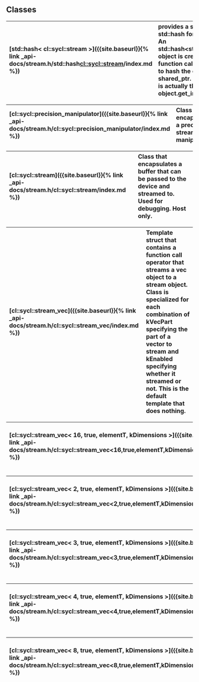 ---
---
## Classes

| [std::hash< cl::sycl::stream >]({{site.baseurl}}{% link _api-docs/stream.h/std::hash<cl::sycl::stream>/index.md %}) | provides a specialization for std::hash for the buffer class. An std::hash<std::shared_ptr<...>> object is created and its function call operator is used to hash the contents of the shared_ptr. The returned hash is actually the result of (size_t) object.get_impl().get()  |
| :--- | :--- |


| [cl::sycl::precision_manipulator]({{site.baseurl}}{% link _api-docs/stream.h/cl::sycl::precision_manipulator/index.md %}) | Class that encapsulates a precision stream manipulator.  |
| :--- | :--- |


| [cl::sycl::stream]({{site.baseurl}}{% link _api-docs/stream.h/cl::sycl::stream/index.md %}) | Class that encapsulates a buffer that can be passed to the device and streamed to. Used for debugging. Host only.  |
| :--- | :--- |


| [cl::sycl::stream_vec]({{site.baseurl}}{% link _api-docs/stream.h/cl::sycl::stream_vec/index.md %}) | Template struct that contains a function call operator that streams a vec object to a stream object. Class is specialized for each combination of kVecPart specifying the part of a vector to stream and kEnabled specifying whether it streamed or not. This is the default template that does nothing.  |
| :--- | :--- |


| [cl::sycl::stream_vec< 16, true, elementT, kDimensions >]({{site.baseurl}}{% link _api-docs/stream.h/cl::sycl::stream_vec<16,true,elementT,kDimensions>/index.md %}) | Specialization of stream_vec for kVecPart = 16 and kEnabled = true.  |
| :--- | :--- |


| [cl::sycl::stream_vec< 2, true, elementT, kDimensions >]({{site.baseurl}}{% link _api-docs/stream.h/cl::sycl::stream_vec<2,true,elementT,kDimensions>/index.md %}) | Specialization of stream_vec for kVecPart = 2 and kEnabled = true.  |
| :--- | :--- |


| [cl::sycl::stream_vec< 3, true, elementT, kDimensions >]({{site.baseurl}}{% link _api-docs/stream.h/cl::sycl::stream_vec<3,true,elementT,kDimensions>/index.md %}) | Specialization of stream_vec for kVecPart = 3 and kEnabled = true.  |
| :--- | :--- |


| [cl::sycl::stream_vec< 4, true, elementT, kDimensions >]({{site.baseurl}}{% link _api-docs/stream.h/cl::sycl::stream_vec<4,true,elementT,kDimensions>/index.md %}) | Specialization of stream_vec for kVecPart = 4 and kEnabled = true.  |
| :--- | :--- |


| [cl::sycl::stream_vec< 8, true, elementT, kDimensions >]({{site.baseurl}}{% link _api-docs/stream.h/cl::sycl::stream_vec<8,true,elementT,kDimensions>/index.md %}) | Specialization of stream_vec for kVecPart = 8 and kEnabled = true.  |
| :--- | :--- |

